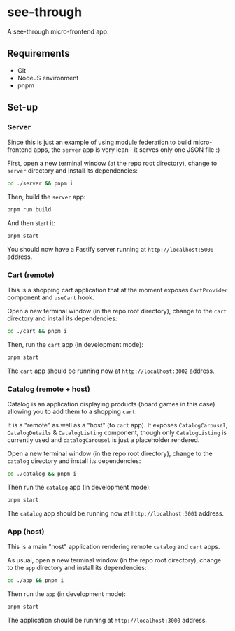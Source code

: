 # see-through

A see-through micro-frontend app.

## Requirements

- Git
- NodeJS environment
- pnpm

## Set-up

### Server

Since this is just an example of using module federation to build micro-frontend apps, the `server` app is very lean--it serves only one JSON file :)

First, open a new terminal window (at the repo root directory), change to `server` directory and install its dependencies:

```sh
cd ./server && pnpm i
```

Then, build the `server` app:

```sh
pnpm run build
```

And then start it:

```sh
pnpm start
```

You should now have a Fastify server running at `http://localhost:5000` address.

### Cart (remote)

This is a shopping cart application that at the moment exposes `CartProvider` component and `useCart` hook.

Open a new terminal window (in the repo root directory), change to the `cart` directory and install its dependencies:

```sh
cd ./cart && pnpm i
```

Then, run the `cart` app (in development mode):

```sh
pnpm start
```

The `cart` app should be running now at `http://localhost:3002` address.

### Catalog (remote + host)

Catalog is an application displaying products (board games in this case) allowing you to add them to a shopping `cart`.

It is a "remote" as well as a "host" (to `cart` app). It exposes `CatalogCarousel`, `CatalogDetails` & `CatalogListing` component, though only `CatalogListing` is currently used and `catalogCarousel` is just a placeholder rendered.

Open a new terminal window (in the repo root directory), change to the `catalog` directory and install its dependencies:

```sh
cd ./catalog && pnpm i
```

Then run the `catalog` app (in development mode):

```sh
pnpm start
```

The `catalog` app should be running now at `http://localhost:3001` address.

### App (host)

This is a main "host" application rendering remote `catalog` and `cart` apps.

As usual, open a new terminal window (in the repo root directory), change to the `app` directory and install its dependencies:

```sh
cd ./app && pnpm i
```

Then run the `app` (in development mode):

```sh
pnpm start
```

The application should be running at `http://localhost:3000` address.
